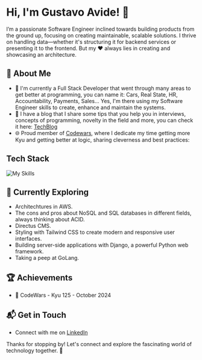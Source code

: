 # Hi, I'm Gustavo Avide! 👋

I’m a passionate Software Engineer inclined towards building products from the ground up, focusing on creating maintainable, scalable solutions.
I thrive on handling data—whether it's structuring it for backend services or presenting it to the frontend.
But my ❤️ always lies in creating and showcasing an architecture.

<!--  ![Gustavo's Stats](https://github-readme-stats.vercel.app/api?username=gustavohdev&theme=vue-dark&show_icons=true&hide_border=true&count_private=true) -->

## 🚀 About Me

- 🔭 I'm currently a Full Stack Developer that went through many areas to get better at programming, you can name it: Cars, Real State, HR, Accountability, Payments, Sales...
  Yes, I'm there using my Software Engineer skills to create, enhance and maintain the systems.
- 📝 I have a blog that I share some tips that you help you in interviews, concepts of programming, novelty in the field and more, you can check it here:
[TechBlog](https://www.gustavoavide.com)
- 🌐 Proud member of [Codewars](https://www.codewars.com/users/gustavohdev), where I dedicate my time getting more Kyu and getting better at logic, sharing cleverness and best practices:

## Tech Stack
![My Skills](https://skillicons.dev/icons?i=html,css,ts,aws,nextjs,react,redux,postgresql,nodejs,mongodb,cypress,jest,webpack,vercel,apple,bash,bootstrap,docker,elasticsearch,express,linux,redis,sqlite,vscode&perline=7)

## 🌱 Currently Exploring

  - Architechtures in AWS.
  - The cons and pros about NoSQL and SQL databases in different fields, always thinking about ACID.
  - Directus CMS.
  - Styling with Tailwind CSS to create modern and responsive user interfaces.
  - Building server-side applications with Django, a powerful Python web framework.
  - Taking a peep at GoLang.

 ## 🏆 Achievements

- 🌟 CodeWars - Kyu 125 - October 2024


## 📬 Get in Touch

- Connect with me on [LinkedIn](https://www.linkedin.com/in/ghsdevs/)


Thanks for stopping by! Let's connect and explore the fascinating world of technology together. 🚀



<!--

Here are some ideas to get you started:

- 🔭 I’m currently working on ...
- 🌱 I’m currently learning ...
- 👯 I’m looking to collaborate on ...
- 🤔 I’m looking for help with ...
- 💬 Ask me about ...
- 📫 How to reach me: ...
- 😄 Pronouns: ...
- ⚡ Fun fact: ...
-->
